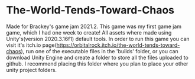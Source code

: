 # The-World-Tends-Toward-Chaos
Made for Brackey's game jam 2021.2.
This game was my first game jam game, which I had one week to create!
All assets where made using Unity's(version 2020.3.16f1) default tools.
In order to run this game you can visit it's itch.io page(https://orbitalrock.itch.io/the-world-tends-toward-chaos), run one of the executable files in the 'builds' folder,
or you can download Unity Engine and create a folder to store all the files uploaded to github.
I recommend placing this folder where you plan to place your other unity project folders.
